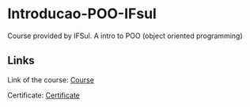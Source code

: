 # Introducao-POO-IFsul
Course provided by IFSul. A intro to POO (object oriented programming)

## Links
Link of the course: [Course](https://mundi.ifsul.edu.br/portal/introducao-a-programacao-orientada-a-objetos.php)

Certificate: [Certificate](https://github.com/DeNadaii/Introducao-POO-IFsul/blob/master/Certificado.pdf)

